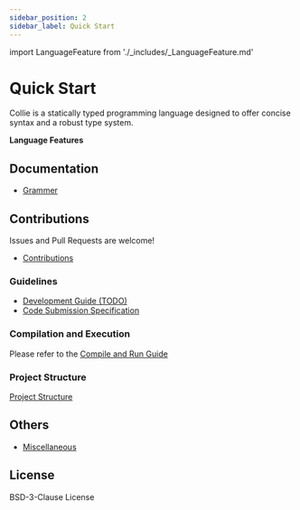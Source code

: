 ```yaml
---
sidebar_position: 2
sidebar_label: Quick Start
---
```

import LanguageFeature from './_includes/_LanguageFeature.md'

# Quick Start

Collie is a statically typed programming language designed to offer concise syntax and a robust type system.

**Language Features**

<LanguageFeature/>

## Documentation

- [Grammer](../grammer/intro.md)

## Contributions

Issues and Pull Requests are welcome!

- [Contributions](../contribute/contribute.md)

### Guidelines

- [Development Guide (TODO)](../contribute/development-guide.md)
- [Code Submission Specification](../contribute/code-commit-specification.md)

### Compilation and Execution

Please refer to the [Compile and Run Guide](../contribute/compile-and-run.md)

### Project Structure

[Project Structure](Includes/ProjectStructure.md ':include')

## Others

- [Miscellaneous](Others/index.md)

## License

BSD-3-Clause License